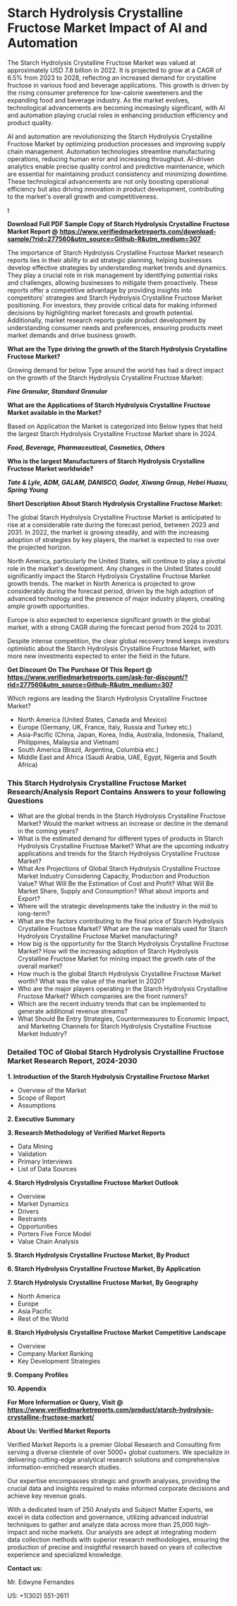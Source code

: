 <meta name="title" content="Global Starch Hydrolysis Crystalline Fructose Market Impact of AI and Automation"><meta name="description" content="The Starch Hydrolysis Crystalline Fructose Market was valued at approximately USD 7.8 billion in 2022. It is projected to grow at a CAGR of 6.5% from 2023 to 2028, ref"><meta name="title" content="Starch Hydrolysis Crystalline Fructose Market Size, Share, Scope, Trends, Growth, Opportunities, Analysis, Forecast"><h1>Starch Hydrolysis Crystalline Fructose Market Impact of AI and Automation</h1><p>The Starch Hydrolysis Crystalline Fructose Market was valued at approximately USD 7.8 billion in 2022. It is projected to grow at a CAGR of 6.5% from 2023 to 2028, reflecting an increased demand for crystalline fructose in various food and beverage applications. This growth is driven by the rising consumer preference for low-calorie sweeteners and the expanding food and beverage industry. As the market evolves, technological advancements are becoming increasingly significant, with AI and automation playing crucial roles in enhancing production efficiency and product quality.</p><p>AI and automation are revolutionizing the Starch Hydrolysis Crystalline Fructose Market by optimizing production processes and improving supply chain management. Automation technologies streamline manufacturing operations, reducing human error and increasing throughput. AI-driven analytics enable precise quality control and predictive maintenance, which are essential for maintaining product consistency and minimizing downtime. These technological advancements are not only boosting operational efficiency but also driving innovation in product development, contributing to the market's overall growth and competitiveness.</p>t</p><p id="" class=""><strong>Download Full PDF Sample Copy of Starch Hydrolysis Crystalline Fructose Market Report @ <a href="https://www.verifiedmarketreports.com/download-sample/?rid=277560&utm_source=Github-R&utm_medium=307" target="_blank">https://www.verifiedmarketreports.com/download-sample/?rid=277560&utm_source=Github-R&utm_medium=307</a></strong></p><p>The importance of&nbsp;Starch Hydrolysis Crystalline Fructose Market research reports lies in their ability to aid strategic planning, helping businesses develop effective strategies by understanding market trends and dynamics. They play a crucial role in risk management by identifying potential risks and challenges, allowing businesses to mitigate them proactively. These reports offer a competitive advantage by providing insights into competitors' strategies and Starch Hydrolysis Crystalline Fructose Market positioning. For investors, they provide critical data for making informed decisions by highlighting market forecasts and growth potential. Additionally, market research reports guide product development by understanding consumer needs and preferences, ensuring products meet market demands and drive business growth.</p><p><strong>What are the&nbsp;Type driving the growth of the Starch Hydrolysis Crystalline Fructose Market?</strong></p><p id="" class="">Growing demand for below Type around the world has had a direct impact on the growth of the Starch Hydrolysis Crystalline Fructose Market:</p><em><strong>Fine Granular, Standard Granular</strong></em></p><strong>What are the&nbsp;Applications&nbsp;of Starch Hydrolysis Crystalline Fructose Market available in the Market?</strong></p><p id="" class="">Based on Application the Market is categorized into Below types that held the largest Starch Hydrolysis Crystalline Fructose Market share In 2024.</p><em><strong>Food, Beverage, Pharmaceutical, Cosmetics, Others</strong></em></p><strong>Who is the largest Manufacturers of Starch Hydrolysis Crystalline Fructose Market worldwide?</strong></p><p><em><strong>Tate & Lyle, ADM, GALAM, DANISCO, Gadot, Xiwang Group, Hebei Huaxu, Spring Young</strong></em></p><p id="" class=""><strong>Short Description About Starch Hydrolysis Crystalline Fructose Market:</strong></p><p>The global Starch Hydrolysis Crystalline Fructose Market is anticipated to rise at a considerable rate during the forecast period, between 2023 and 2031. In 2022, the market is growing steadily, and with the increasing adoption of strategies by key players, the market is expected to rise over the projected horizon.</p><p>North America, particularly the United States, will continue to play a pivotal role in the market's development. Any changes in the United States could significantly impact the Starch Hydrolysis Crystalline Fructose Market growth trends. The market in North America is projected to grow considerably during the forecast period, driven by the high adoption of advanced technology and the presence of major industry players, creating ample growth opportunities.</p><p>Europe is also expected to experience significant growth in the global market, with a strong CAGR during the forecast period from 2024 to 2031.</p><p>Despite intense competition, the clear global recovery trend keeps investors optimistic about the Starch Hydrolysis Crystalline Fructose Market, with more new investments expected to enter the field in the future.</p><p id="" class=""><strong>Get Discount On The Purchase Of This Report @ <a href="https://www.verifiedmarketreports.com/ask-for-discount/?rid=277560&utm_source=Github-R&utm_medium=307" target="_blank">https://www.verifiedmarketreports.com/ask-for-discount/?rid=277560&utm_source=Github-R&utm_medium=307</a></strong></p>Which regions are leading the Starch Hydrolysis Crystalline Fructose Market?</p><ul><li>North America (United States, Canada and Mexico)</li><li>Europe (Germany, UK, France, Italy, Russia and Turkey etc.)</li><li>Asia-Pacific (China, Japan, Korea, India, Australia, Indonesia, Thailand, Philippines, Malaysia and Vietnam)</li><li>South America (Brazil, Argentina, Columbia etc.)</li><li>Middle East and Africa (Saudi Arabia, UAE, Egypt, Nigeria and South Africa)</li></ul><h3 id="" class="">This Starch Hydrolysis Crystalline Fructose Market Research/Analysis Report Contains Answers to your following Questions</h3><ul><li>What are the global trends in the Starch Hydrolysis Crystalline Fructose Market? Would the market witness an increase or decline in the demand in the coming years?</li><li>What is the estimated demand for different types of products in Starch Hydrolysis Crystalline Fructose Market? What are the upcoming industry applications and trends for the Starch Hydrolysis Crystalline Fructose Market?</li><li>What Are Projections of Global Starch Hydrolysis Crystalline Fructose Market Industry Considering Capacity, Production and Production Value? What Will Be the Estimation of Cost and Profit? What Will Be Market Share, Supply and Consumption? What about imports and Export?</li><li>Where will the strategic developments take the industry in the mid to long-term?</li><li>What are the factors contributing to the final price of Starch Hydrolysis Crystalline Fructose Market? What are the raw materials used for Starch Hydrolysis Crystalline Fructose Market manufacturing?</li><li>How big is the opportunity for the Starch Hydrolysis Crystalline Fructose Market? How will the increasing adoption of Starch Hydrolysis Crystalline Fructose Market for mining impact the growth rate of the overall market?</li><li>How much is the global Starch Hydrolysis Crystalline Fructose Market worth? What was the value of the market In 2020?</li><li>Who are the major players operating in the Starch Hydrolysis Crystalline Fructose Market? Which companies are the front runners?</li><li>Which are the recent industry trends that can be implemented to generate additional revenue streams?</li><li>What Should Be Entry Strategies, Countermeasures to Economic Impact, and Marketing Channels for Starch Hydrolysis Crystalline Fructose Market Industry?</li></ul><h3 id="" class="">Detailed TOC of Global Starch Hydrolysis Crystalline Fructose Market Research Report, 2024-2030</h3><p id="" class=""><strong>1. Introduction of the Starch Hydrolysis Crystalline Fructose Market</strong></p><ul><li>Overview of the Market</li><li>Scope of Report</li><li>Assumptions</li></ul><p id="" class=""><strong>2. Executive Summary</strong></p><p id="" class=""><strong>3. Research Methodology of Verified Market Reports</strong></p><ul><li>Data Mining</li><li>Validation</li><li>Primary Interviews</li><li>List of Data Sources</li></ul><p id="" class=""><strong>4. Starch Hydrolysis Crystalline Fructose Market Outlook</strong></p><ul><li>Overview</li><li>Market Dynamics</li><li>Drivers</li><li>Restraints</li><li>Opportunities</li><li>Porters Five Force Model</li><li>Value Chain Analysis</li></ul><p id="" class=""><strong>5. Starch Hydrolysis Crystalline Fructose Market, By Product</strong></p><p id="" class=""><strong>6. Starch Hydrolysis Crystalline Fructose Market, By Application</strong></p><p id="" class=""><strong>7. Starch Hydrolysis Crystalline Fructose Market, By Geography</strong></p><ul><li>North America</li><li>Europe</li><li>Asia Pacific</li><li>Rest of the World</li></ul><p id="" class=""><strong>8. Starch Hydrolysis Crystalline Fructose Market Competitive Landscape</strong></p><ul><li>Overview</li><li>Company Market Ranking</li><li>Key Development Strategies</li></ul><p id="" class=""><strong>9. Company Profiles</strong></p><p id="" class=""><strong>10. Appendix</strong></p><p id="" class=""><strong>For More Information or Query, Visit @ <a href="https://www.verifiedmarketreports.com/product/starch-hydrolysis-crystalline-fructose-market/" target="_blank">https://www.verifiedmarketreports.com/product/starch-hydrolysis-crystalline-fructose-market/</a></strong></p><p id="" class=""><strong>About Us: Verified Market Reports</strong></p><p id="" class="">Verified Market Reports is a premier Global Research and Consulting firm serving a diverse clientele of over 5000+ global customers. We specialize in delivering cutting-edge analytical research solutions and comprehensive information-enriched research studies.</p><p id="" class="">Our expertise encompasses strategic and growth analyses, providing the crucial data and insights required to make informed corporate decisions and achieve key revenue goals.</p><p id="" class="">With a dedicated team of 250 Analysts and Subject Matter Experts, we excel in data collection and governance, utilizing advanced industrial techniques to gather and analyze data across more than 25,000 high-impact and niche markets. Our analysts are adept at integrating modern data collection methods with superior research methodologies, ensuring the production of precise and insightful research based on years of collective experience and specialized knowledge.</p><p id="" class=""><strong>Contact us:</strong></p><p id="" class="">Mr. Edwyne Fernandes</p><p id="" class="">US: +1(302) 551-2611</p>